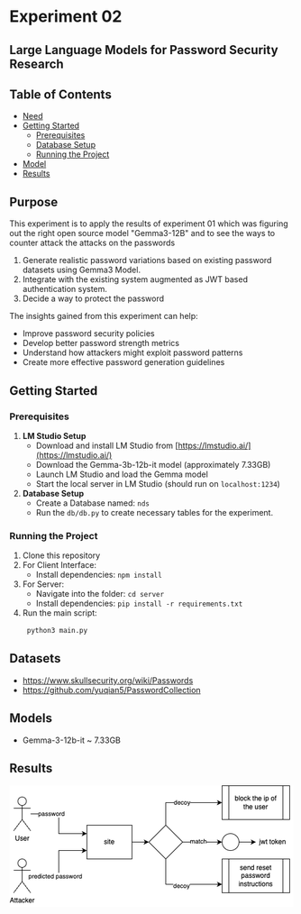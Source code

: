 # Experiment 02
## Large Language Models for Password Security Research

## Table of Contents
- [Need](#purpose)
- [Getting Started](#getting-started)
  - [Prerequisites](#prerequisites)
  - [Database Setup](#database)
  - [Running the Project](#running-the-project)
- [Model](#models)
- [Results](#results)

## Purpose

This experiment is to apply the results of experiment 01 which was figuring out the right open source model "Gemma3-12B" and to see the ways to counter attack the attacks on the passwords

1. Generate realistic password variations based on existing password datasets using Gemma3 Model.
2. Integrate with the existing system augmented as JWT based authentication system.
3. Decide a way to protect the password

The insights gained from this experiment can help:
- Improve password security policies
- Develop better password strength metrics
- Understand how attackers might exploit password patterns
- Create more effective password generation guidelines

## Getting Started

### Prerequisites

1. **LM Studio Setup**
   - Download and install LM Studio from [https://lmstudio.ai/](https://lmstudio.ai/)
   - Download the Gemma-3b-12b-it model (approximately 7.33GB)
   - Launch LM Studio and load the Gemma model
   - Start the local server in LM Studio (should run on `localhost:1234`)
2. **Database Setup**
    - Create a Database named: ```nds```
    - Run the ```db/db.py``` to create necessary tables for the experiment.

### Running the Project
1. Clone this repository
2. For Client Interface:
    - Install dependencies: ```npm install```
3. For Server:
    - Navigate into the folder: ```cd server```
    - Install dependencies: ```pip install -r requirements.txt```
3. Run the main script:
   ```bash
    python3 main.py
   ```

## Datasets
- https://www.skullsecurity.org/wiki/Passwords
- https://github.com/yuqian5/PasswordCollection

## Models
- Gemma-3-12b-it ~ 7.33GB

## Results
<div style="background-color:white;">
<img src="./ndsexp2.png" />
</div>
